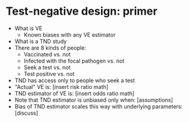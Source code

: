 # Test-negative design: primer

- What is VE
  - Known biases with any VE estimator
- What is a TND study
- There are 8 kinds of people:
  - Vaccinated vs. not
  - Infected with the focal pathogen vs. not
  - Seek a test vs. not
  - Test positive vs. not
- TND has access only to people who seek a test
- "Actual" VE is: [insert risk ratio math]
- TND estimator of VE is: [insert odds ratio math]
- Note that TND estimator is unbiased only when: [assumptions]
- Bias of TND estimator scales this way with underlying parameters: [discuss]
